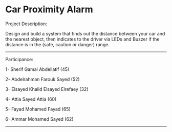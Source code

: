 # Car Proximity Alarm



Project Description:

Design and build a system that finds out the distance between your car and the nearest object,
then indicates to the driver via LEDs and Buzzer if the distance is in the (safe, caution or danger) range.


_________________________________________________________________________________


Participance:

1- Sherif Gamal Abdellatif (45)

2- Abdelrahman Farouk Sayed (52)

3- Elsayed Khalid Elsayed Elrefaey (32)

4- Attia Sayed Attia (60)

5- Fayad Mohamed Fayad (65)

6- Ammar Mohamed Sayed (62)


_________________________________________________________________________________


